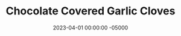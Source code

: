 ---
layout: post
title:  "Chocolate Covered Garlic Cloves"
date:   2023-04-01 00:00:00 -05000
categories: 
- Recipes
- Meme Recipes
permalink: /recipes/chocolate-covered-garlic
image: /assets/Food/Meme/Garlic/garlic.jpg
ing: garlic-ing
facts: garlic-facts
Prep: 20
Rest: 
Cook: 40
Source1: https://www.simplyrecipes.com/recipes/roasted_garlic/
Source2: 
whisk: https://s.samsungfood.com/mr6VY
tags: 
- april fools day
- april fool's day
- melted chocolate
- roasted garlic
- garlic clove
- prank
- chocolate covered raisins
- vic
Description: This was something stupid I did for April Fool's Day, where I passed them off as chocolate covered raisins. This is a fun and harmless prank to anyone not expecting it.
Instructions: 
- Preheat oven to 400F and line small baking sheet with aluminum foil<br><br>

- Cut garlic in half and take out the cloves. Leave the skin on<br><br>

- Line small baking sheet or plate with parchment paper. Add garlic into chocolate and mix, being carful to not break up cloves. Transfer cloves to parchment paper<br><br>

- Refrigerate to cool and solidify the chocolate. Store in a Ziploc in the fridge.<br><br>

- Serve on April Fool's Day or to your worst enemy.  If you're really evil, coat the garlic cloves raw, not roasted
---